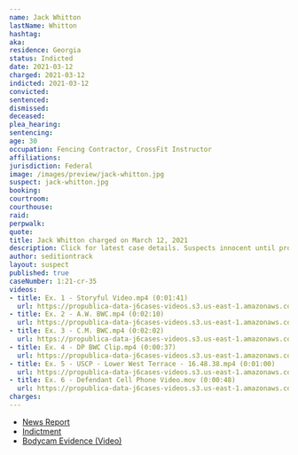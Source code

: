 ```yaml
---
name: Jack Whitton
lastName: Whitton
hashtag:
aka:
residence: Georgia
status: Indicted
date: 2021-03-12
charged: 2021-03-12
indicted: 2021-03-12
convicted:
sentenced:
dismissed:
deceased:
plea_hearing:
sentencing:
age: 30
occupation: Fencing Contractor, CrossFit Instructor
affiliations:
jurisdiction: Federal
image: /images/preview/jack-whitton.jpg
suspect: jack-whitton.jpg
booking:
courtroom:
courthouse:
raid:
perpwalk:
quote:
title: Jack Whitton charged on March 12, 2021
description: Click for latest case details. Suspects innocent until proven guilty.
author: seditiontrack
layout: suspect
published: true
caseNumber: 1:21-cr-35
videos:
- title: Ex. 1 - Storyful Video.mp4 (0:01:41)
  url: https://propublica-data-j6cases-videos.s3.us-east-1.amazonaws.com/7fc9a690ce2a013960702cde48001122.mp4
- title: Ex. 2 - A.W. BWC.mp4 (0:02:10)
  url: https://propublica-data-j6cases-videos.s3.us-east-1.amazonaws.com/91ebc4b0ce2a013960702cde48001122.mp4
- title: Ex. 3 - C.M. BWC.mp4 (0:02:02)
  url: https://propublica-data-j6cases-videos.s3.us-east-1.amazonaws.com/74435eb0ce2a013960702cde48001122.mp4
- title: Ex. 4 - DP BWC Clip.mp4 (0:00:37)
  url: https://propublica-data-j6cases-videos.s3.us-east-1.amazonaws.com/8d5c1c00ce2a013960702cde48001122.mp4
- title: Ex. 5 - USCP - Lower West Terrace - 16.48.38.mp4 (0:01:00)
  url: https://propublica-data-j6cases-videos.s3.us-east-1.amazonaws.com/86f414a0ce2a013960702cde48001122.mp4
- title: Ex. 6 - Defendant Cell Phone Video.mov (0:00:48)
  url: https://propublica-data-j6cases-videos.s3.us-east-1.amazonaws.com/a0993630ce2a013960702cde48001122.mp4
charges:
---
```

- [News Report](https://www.ajc.com/news/georgia-man-arrested-for-assaulting-capitol-police-officer-in-jan-6-riot/TGTRBG5SEJEZ5AQQNI7ZIN6QUQ/)
- [Indictment](https://www.justice.gov/usao-dc/case-multi-defendant/file/1382756/download)
- [Bodycam Evidence (Video)](https://twitter.com/LukeLBarr/status/1413532213761789956)
